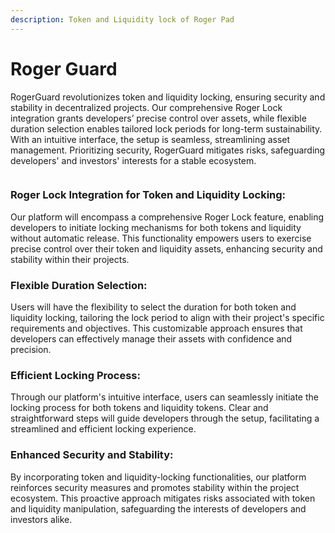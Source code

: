 ```yaml
---
description: Token and Liquidity lock of Roger Pad
---
```


# Roger Guard

RogerGuard revolutionizes token and liquidity locking, ensuring security and stability in decentralized projects. Our comprehensive Roger Lock integration grants developers’ precise control over assets, while flexible duration selection enables tailored lock periods for long-term sustainability. With an intuitive interface, the setup is seamless, streamlining asset management. Prioritizing security, RogerGuard mitigates risks, safeguarding developers' and investors' interests for a stable ecosystem.

<figure><img src="../../../../.gitbook/assets/5 (2).png" alt=""><figcaption></figcaption></figure>

### Roger Lock Integration for Token and Liquidity Locking:

&#x20;Our platform will encompass a comprehensive Roger Lock feature, enabling developers to initiate locking mechanisms for both tokens and liquidity without automatic release. This functionality empowers users to exercise precise control over their token and liquidity assets, enhancing security and stability within their projects.

### Flexible Duration Selection:&#x20;

Users will have the flexibility to select the duration for both token and liquidity locking, tailoring the lock period to align with their project's specific requirements and objectives. This customizable approach ensures that developers can effectively manage their assets with confidence and precision.

### Efficient Locking Process:&#x20;

Through our platform's intuitive interface, users can seamlessly initiate the locking process for both tokens and liquidity tokens. Clear and straightforward steps will guide developers through the setup, facilitating a streamlined and efficient locking experience.

### Enhanced Security and Stability:&#x20;

By incorporating token and liquidity-locking functionalities, our platform reinforces security measures and promotes stability within the project ecosystem. This proactive approach mitigates risks associated with token and liquidity manipulation, safeguarding the interests of developers and investors alike.
